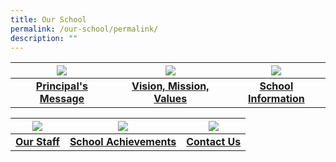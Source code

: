 ```yaml
---
title: Our School
permalink: /our-school/permalink/
description: ""
---
```

| ![](/images/Principal-Message.ico) | ![](/images/VMV.ico) | ![](/images/School%20Information.ico) |
| :--------: | :--------: | :--------: |
| **[Principal's Message](/our-school/principals-message/)**     | **[Vision, Mission, Values](/our-school/vision-mission-values/)**     | **[School Information](/our-school/school-information/school-history/)**     |


| ![](/images/Our%20Staff.ico) | ![](/images/School%20Achievement.ico) | ![](/images/Contact%20Us1.ico) |
| :--------: | :--------: | :--------: |
| **[Our Staff](/our-school/our-staff/school-management-team/)**     | **[School Achievements](/our-school/school-achievements/2023/)**     | **[Contact Us](/our-school/contact-us/)**     |